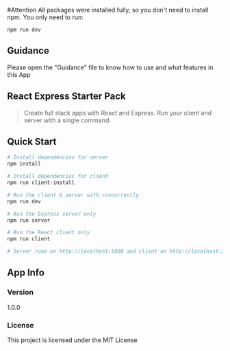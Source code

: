 #Attention
All packages were installed fully, so you don't need to install npm.
You only need to run:
```
npm run dev
```

## Guidance

Please open the "Guidance" file to know how to use and what features in this App

## React Express Starter Pack

> Create full stack apps with React and Express. Run your client and server with a single command. 

## Quick Start

``` bash
# Install dependencies for server
npm install

# Install dependencies for client
npm run client-install

# Run the client & server with concurrently
npm run dev

# Run the Express server only
npm run server

# Run the React client only
npm run client

# Server runs on http://localhost:5000 and client on http://localhost:3000
```

## App Info

### Version

1.0.0

### License

This project is licensed under the MIT License

